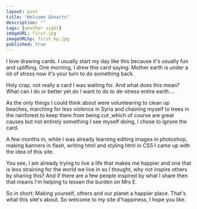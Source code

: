 ```yaml
---
layout: post
title: "Welcome &hearts"
description: ""
tags: [another sight]
imageURL: first.jpg
imageURLhp: first_hp.jpg
published: true
---
```


I love drawing cards. 
I usually start my day like this because it's usually fun and uplifting. 
One morning, I drew this card saying: Mother earth is under a lot of stress now it's your turn to do something back.

Holy crap, not really a card I was waiting for. 
And what does this mean? What can I do or better yet do I want to do to de-stress entire earth....

As the only things I could think about were volunteering to clean up beaches, marching for less violence in Syria 
and chaining myself to trees in the rainforest to keep them from being cut ,which of course are great causes 
but not entirely something I see myself doing, I chose to ignore the card. 

A few months in, while I was already learning editing images in photoshop, making banners in flash, 
writing html and styling html in CSS I came up with the idea of this site.

You see, I am already trying to live a life that makes me happier and one that is less 
straining for the world we live in so I thought, why not inspire others by sharing this? 
And if there are a few people inspired by what I share then that means I'm helping 
to lessen the burden on Mrs E.

So in short:  Making yourself, others and our planet a happier place. That's what this site's about. 
So welcome to my site d'happiness, I hope you like.